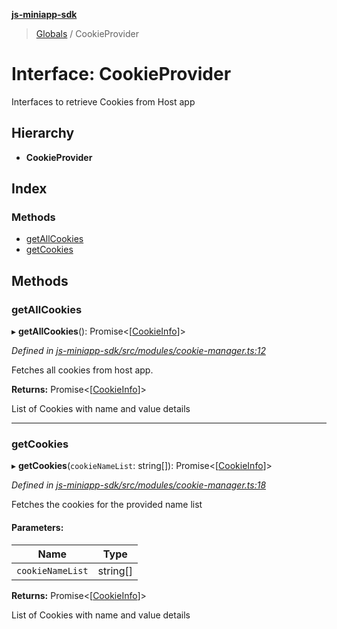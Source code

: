**[js-miniapp-sdk](../README.md)**

> [Globals](../README.md) / CookieProvider

# Interface: CookieProvider

Interfaces to retrieve Cookies from Host app

## Hierarchy

* **CookieProvider**

## Index

### Methods

* [getAllCookies](cookieprovider.md#getallcookies)
* [getCookies](cookieprovider.md#getcookies)

## Methods

### getAllCookies

▸ **getAllCookies**(): Promise\<[[CookieInfo](cookieinfo.md)]>

*Defined in [js-miniapp-sdk/src/modules/cookie-manager.ts:12](https://github.com/rakutentech/js-miniapp/blob/e6e9208/js-miniapp-sdk/src/modules/cookie-manager.ts#L12)*

Fetches all cookies from host app.

**Returns:** Promise\<[[CookieInfo](cookieinfo.md)]>

List of Cookies with name and value details

___

### getCookies

▸ **getCookies**(`cookieNameList`: string[]): Promise\<[[CookieInfo](cookieinfo.md)]>

*Defined in [js-miniapp-sdk/src/modules/cookie-manager.ts:18](https://github.com/rakutentech/js-miniapp/blob/e6e9208/js-miniapp-sdk/src/modules/cookie-manager.ts#L18)*

Fetches the cookies for the provided name list

#### Parameters:

Name | Type |
------ | ------ |
`cookieNameList` | string[] |

**Returns:** Promise\<[[CookieInfo](cookieinfo.md)]>

List of Cookies with name and value details
